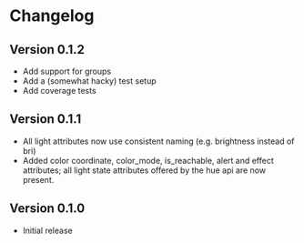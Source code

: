 # Changelog

## Version 0.1.2
 - Add support for groups
 - Add a (somewhat hacky) test setup
 - Add coverage tests

## Version 0.1.1
 - All light attributes now use consistent naming (e.g. brightness instead of bri)
 - Added color coordinate, color_mode, is_reachable, alert and effect attributes; all light state attributes offered by the hue api are now present.

## Version 0.1.0
 - Initial release
